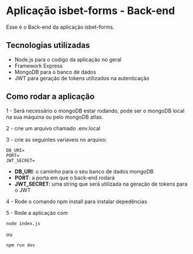 # Aplicação isbet-forms - Back-end

Esse é o Back-end da aplicação isbet-forms.

## Tecnologias utilizadas

- Node.js para o codigo da aplicação no geral
- Framework Express
- MongoDB para o banco de dados
- JWT para geração de tokens utilizados na autenticação

## Como rodar a aplicação

1 - Será necessário o mongoDB estar rodando, pode ser o mongoDB local na sua máquina ou pelo mongoDB atlas.

2 - crie um arquivo chamado .env.local

3 - crie as seguintes variaveis no arquivo:

```
DB_URI=
PORT=
JWT_SECRET=
```

- **DB_URI**: o caminho para o seu banco de dados mongoDB
- **PORT**: a porta em que o back-end rodará
- **JWT_SECRET**: uma string que será utilizada na geração de tokens para o JWT

4 - Rode o comando npm install para instalar depedências

5 - Rode a aplicação com 

```
node index.js
```
ou
```
npm run dev
```
